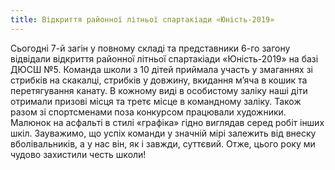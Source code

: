```yaml
---
title: Відкриття районної літньої спартакіади «Юність-2019»
---
```


Сьогодні 7-й загін у повному складі та представники 6-го загону відвідали відкриття районної літньої спартакіади «Юність-2019» на базі ДЮСШ №5. Команда школи з 10 дітей приймала участь у змаганнях зі стрибків на скакалці, стрибків у довжину, вкидання м’яча в кошик та перетягування канату. В кожному виді в особистому заліку наші діти отримали призові місця та третє місце в командному заліку. Також разом зі спортсменами поза конкурсом працювали художники. Малюнок на асфальті в стилі «графіка» гідно виглядав серед робіт інших шкіл. Зауважимо, що успіх команди у значній мірі залежить від внеску вболівальників, а у нас він, як і завжди, суттєвий. Отже, цього року ми чудово захистили честь школи!

<slideshow />
